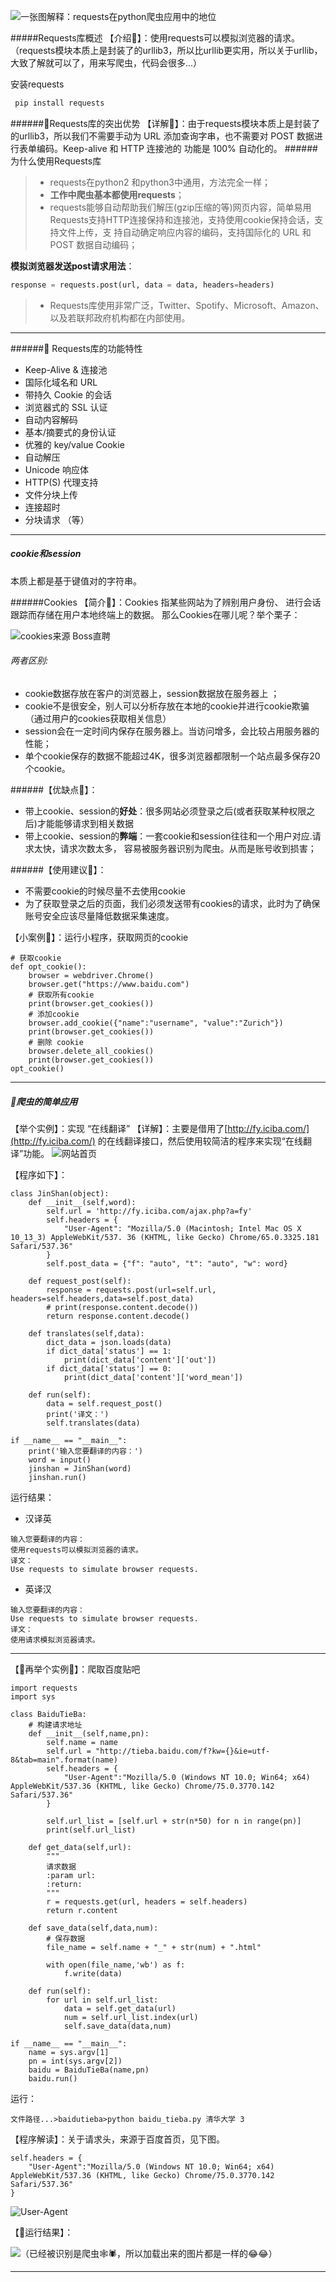 ![一张图解释：requests在python爬虫应用中的地位](https://upload-images.jianshu.io/upload_images/17476267-32fcb2459d2f9062.png?imageMogr2/auto-orient/strip%7CimageView2/2/w/1240)

#####Requests库概述
【介绍💬】：使用requests可以模拟浏览器的请求。（requests模块本质上是封装了的urllib3，所以比urllib更实用，所以关于urllib，大致了解就可以了，用来写爬虫，代码会很多...）

安装requests
```python
 pip install requests
```
######🐾Requests库的突出优势
【详解💬】：由于requests模块本质上是封装了的urllib3，所以我们不需要手动为 URL 添加查询字串，也不需要对 POST 数据进行表单编码。Keep-alive 和 HTTP 连接池的 功能是 100% 自动化的。
######为什么使用Requests库

>- requests在python2 和python3中通用，方法完全一样；
>- **工作中爬虫基本都使用requests**；
>- requests能够自动帮助我们解压(gzip压缩的等)网页内容，简单易用 Requests支持HTTP连接保持和连接池，支持使用cookie保持会话，支持文件上传，支 持自动确定响应内容的编码，支持国际化的 URL 和 POST 数据自动编码；

**模拟浏览器发送post请求用法**：
```python
response = requests.post(url, data = data, headers=headers)
```
>-  Requests库使用非常广泛，Twitter、Spotify、Microsoft、Amazon、以及若联邦政府机构都在内部使用。 

---

######🐾 Requests库的功能特性
- Keep-Alive & 连接池 
- 国际化域名和 URL
-  带持久 Cookie 的会话
-  浏览器式的 SSL 认证 
- 自动内容解码
-  基本/摘要式的身份认证 
- 优雅的 key/value Cookie
-  自动解压
-  Unicode 响应体
-  HTTP(S) 代理支持
- 文件分块上传 
- 连接超时 
- 分块请求 （等）

---

 ##### cookie和session 
本质上都是基于键值对的字符串。


 ######Cookies 
【简介💬】：Cookies 指某些网站为了辨别用户身份、 进行会话跟踪而存储在用户本地终端上的数据。
那么Cookies在哪儿呢？举个栗子：

![cookies来源 Boss直聘](https://upload-images.jianshu.io/upload_images/17476267-d6a903385210fd6d.png?imageMogr2/auto-orient/strip%7CimageView2/2/w/1240)

 ###### 两者区别:
 - cookie数据存放在客户的浏览器上，session数据放在服务器上 ；
- cookie不是很安全，别人可以分析存放在本地的cookie并进行cookie欺骗（通过用户的cookies获取相关信息）
- session会在一定时间内保存在服务器上。当访问增多，会比较占用服务器的性能；
 - 单个cookie保存的数据不能超过4K，很多浏览器都限制一个站点最多保存20个cookie。

######【优缺点💬】：
- 带上cookie、session的**好处**：很多网站必须登录之后(或者获取某种权限之后)才能能够请求到相关数据 
- 带上cookie、session的**弊端**：一套cookie和session往往和一个用户对应.请求太快，请求次数太多， 容易被服务器识别为爬虫。从而是账号收到损害；

######【使用建议💬】：
- 不需要cookie的时候尽量不去使用cookie 
- 为了获取登录之后的页面，我们必须发送带有cookies的请求，此时为了确保账号安全应该尽量降低数据采集速度。

【小案例💬】：运行小程序，获取网页的cookie
```
# 获取cookie
def opt_cookie():
    browser = webdriver.Chrome()
    browser.get("https://www.baidu.com")
    # 获取所有cookie
    print(browser.get_cookies())
    # 添加cookie
    browser.add_cookie({"name":"username", "value":"Zurich"})
    print(browser.get_cookies())
    # 删除 cookie
    browser.delete_all_cookies()
    print(browser.get_cookies())
opt_cookie()
```
---

##### 🐾爬虫的简单应用

【举个实例】：实现 “在线翻译”
【详解】：主要是借用了[http://fy.iciba.com/](http://fy.iciba.com/)
的在线翻译接口，然后使用较简洁的程序来实现“在线翻译”功能。
![网站首页](https://upload-images.jianshu.io/upload_images/17476267-a7640819bb485191.png?imageMogr2/auto-orient/strip%7CimageView2/2/w/1240)

【程序如下】：
```
class JinShan(object):
    def __init__(self,word):
        self.url = 'http://fy.iciba.com/ajax.php?a=fy'
        self.headers = {
            "User-Agent": "Mozilla/5.0 (Macintosh; Intel Mac OS X 10_13_3) AppleWebKit/537. 36 (KHTML, like Gecko) Chrome/65.0.3325.181 Safari/537.36"
        }
        self.post_data = {"f": "auto", "t": "auto", "w": word}

    def request_post(self):
        response = requests.post(url=self.url, headers=self.headers,data=self.post_data)
        # print(response.content.decode())
        return response.content.decode()

    def translates(self,data):
        dict_data = json.loads(data)
        if dict_data['status'] == 1:
            print(dict_data['content']['out'])
        if dict_data['status'] == 0:
            print(dict_data['content']['word_mean'])

    def run(self):
        data = self.request_post()
        print('译文：')
        self.translates(data)

if __name__ == "__main__":
    print('输入您要翻译的内容：')
    word = input()
    jinshan = JinShan(word)
    jinshan.run()
```
运行结果：
- 汉译英
```
输入您要翻译的内容：
使用requests可以模拟浏览器的请求。
译文：
Use requests to simulate browser requests.
```
- 英译汉
```
输入您要翻译的内容：
Use requests to simulate browser requests.
译文：
使用请求模拟浏览器请求。
```
---

【🌰再举个实例🌰】：爬取百度贴吧
```
import requests
import sys

class BaiduTieBa:
    # 构建请求地址
    def __init__(self,name,pn):
        self.name = name
        self.url = "http://tieba.baidu.com/f?kw={}&ie=utf-8&tab=main".format(name)
        self.headers = {
            "User-Agent":"Mozilla/5.0 (Windows NT 10.0; Win64; x64) AppleWebKit/537.36 (KHTML, like Gecko) Chrome/75.0.3770.142 Safari/537.36"
        }

        self.url_list = [self.url + str(n*50) for n in range(pn)]
        print(self.url_list)

    def get_data(self,url):
        """
        请求数据
        :param url:
        :return:
        """
        r = requests.get(url, headers = self.headers)
        return r.content

    def save_data(self,data,num):
        # 保存数据
        file_name = self.name + "_" + str(num) + ".html"

        with open(file_name,'wb') as f:
            f.write(data)

    def run(self):
        for url in self.url_list:
            data = self.get_data(url)
            num = self.url_list.index(url)
            self.save_data(data,num)

if __name__ == "__main__":
    name = sys.argv[1]
    pn = int(sys.argv[2])
    baidu = BaiduTieBa(name,pn)
    baidu.run()
```
运行：
```
文件路径...>baidutieba>python baidu_tieba.py 清华大学 3
```
【程序解读】：关于请求头，来源于百度首页，见下图。
```
self.headers = {
    "User-Agent":"Mozilla/5.0 (Windows NT 10.0; Win64; x64) AppleWebKit/537.36 (KHTML, like Gecko) Chrome/75.0.3770.142 Safari/537.36"
}
```
![User-Agent](https://upload-images.jianshu.io/upload_images/17476267-a5e0900794439f9d.png?imageMogr2/auto-orient/strip%7CimageView2/2/w/1240)

【🐾运行结果】：


![（已经被识别是爬虫🕸🕷，所以加载出来的图片都是一样的😂😂）](https://upload-images.jianshu.io/upload_images/17476267-6b8ea2e73da057c3.png?imageMogr2/auto-orient/strip%7CimageView2/2/w/1240)

---
